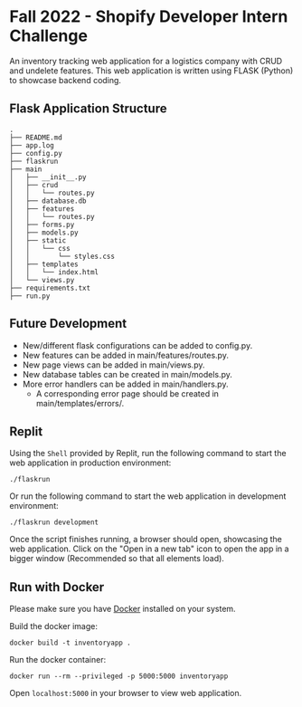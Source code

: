 # Fall 2022 - Shopify Developer Intern Challenge

An inventory tracking web application for a logistics company with CRUD and undelete features. This web application is written using FLASK (Python) to showcase backend coding.

## Flask Application Structure

```
.
├── README.md
├── app.log
├── config.py
├── flaskrun
├── main
│   ├── __init__.py
│   ├── crud
│   │   └── routes.py
│   ├── database.db
│   ├── features
│   │   └── routes.py
│   ├── forms.py
│   ├── models.py
│   ├── static
│   │   └── css
│   │       └── styles.css
│   ├── templates
│   │   └── index.html
│   └── views.py
├── requirements.txt
├── run.py
```

## Future Development
- New/different flask configurations can be added to config.py.
- New features can be added in main/features/routes.py.
- New page views can be added in main/views.py.
- New database tables can be created in main/models.py.
- More error handlers can be added in main/handlers.py.
  - A corresponding error page should be created in main/templates/errors/.

## Replit

Using the `Shell` provided by Replit, run the following command to start the web application in production environment:
```
./flaskrun 
```
Or run the following command to start the web application in development environment:
```
./flaskrun development
```

Once the script finishes running, a browser should open, showcasing the web application. Click on the "Open in a new tab" icon to open the app in a bigger window (Recommended so that all elements load).


## 


## Run with Docker
Please make sure you have [Docker](https://docs.docker.com/get-docker/) installed on your system.

Build the docker image:
```
docker build -t inventoryapp .
```
Run the docker container:
```
docker run --rm --privileged -p 5000:5000 inventoryapp
```

Open `localhost:5000` in your browser to view web application.
